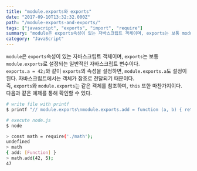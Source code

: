 ```yaml
---
title: "module.exports와 exports"
date: "2017-09-10T13:32:32.000Z"
path: "/module-exports-and-exports/"
tags: ["javascript", "exports", "import", "require"]
summary: "module은 exports속성이 있는 자바스크립트 객체이며, exports는 보통 module.exports로 설정되는 일반적인 자바스크립트 변수이다."
category: "JavaScript"
---
```


`module`은 `exports`속성이 있는 자바스크립트 객체이며, `exports`는 보통 `module.exports`로 설정되는 일반적인 자바스크립트 변수이다.<br />
`exports.a = 42;`와 같이 `exports`의 속성을 설정하면, `module.exports.a`도 설정이 된다. 자바스크립트에서는 객체가 참조로 전달되기 때문이다.<br />
즉, `exports`와 `module.exports`는 같은 객체를 참조하며, `this` 또한 마찬가지이다.<br />
다음과 같은 예제를 통해 확인할 수 있다.

```sh
# write file with printf
$ printf "// module.exports\nmodule.exports.add = function (a, b) { return a + b; };\n\n// exports\nexports.add = function (a, b) { return a + b; };\n\n// this\nthis.add = function (a, b) { return a + b; };" > math.js

# execute node.js
$ node

> const math = require('./math');
undefined
> math
{ add: [Function] }
> math.add(42, 5);
47
```
